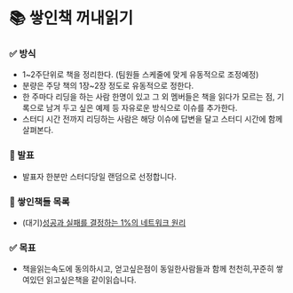 # 📚 쌓인책 꺼내읽기

### ✅ 방식

- 1~2주단위로 책을 정리한다. (팀원들 스케줄에 맞게 유동적으로 조정예정)
- 분량은 주당 책의 1장~2장 정도로 유동적으로 정한다.
- 한 주마다 리딩을 하는 사람 한명이 있고 그 외 멤버들은 책을 읽다가 모르는 점, 기록으로 남겨 두고 싶은 예제 등 자유로운 방식으로 이슈를 추가한다.
- 스터디 시간 전까지 리딩하는 사람은 해당 이슈에 답변을 달고 스터디 시간에 함께 살펴본다. 


### 🎤 발표
- 발표자 한분만 스터디당일 랜덤으로 선정합니다.


### 🛒 쌓인책들 목록
- (대기)[성공과 실패를 결정하는 1%의 네트워크 원리](http://www.yes24.com/Product/Goods/90640081)

### ✅ 목표
- 책을읽는속도에 동의하시고, 얻고싶은점이 동일한사람들과 함께 천천히,꾸준히 쌓여있던 읽고싶은책을 같이읽습니다.
